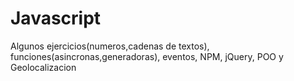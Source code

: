 # Javascript

Algunos ejercicios(numeros,cadenas de textos), funciones(asincronas,generadoras), eventos, NPM, jQuery, POO y Geolocalizacion
